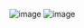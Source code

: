 ![image](https://github.com/user-attachments/assets/db607317-83a9-4bc7-a063-897bb7d7d022)
![image](https://github.com/user-attachments/assets/09a79718-eaed-4914-96cd-430a3db04be9)
